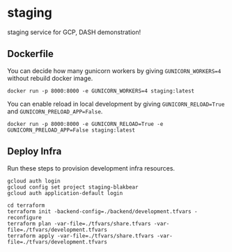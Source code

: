 # staging

staging service for GCP, DASH demonstration!

## Dockerfile

You can decide how many gunicorn workers by giving `GUNICORN_WORKERS=4` without rebuild docker image.

```
docker run -p 8000:8000 -e GUNICORN_WORKERS=4 staging:latest
```

You can enable reload in local development by giving `GUNICORN_RELOAD=True` and `GUNICORN_PRELOAD_APP=False`.

```
docker run -p 8000:8000 -e GUNICORN_RELOAD=True -e GUNICORN_PRELOAD_APP=False staging:latest
```

## Deploy Infra

Run these steps to provision development infra resources.

```
gcloud auth login
gcloud config set project staging-blakbear
gcloud auth application-default login

cd terraform
terraform init -backend-config=./backend/development.tfvars -reconfigure
terraform plan -var-file=./tfvars/share.tfvars -var-file=./tfvars/development.tfvars
terraform apply -var-file=./tfvars/share.tfvars -var-file=./tfvars/development.tfvars
```
